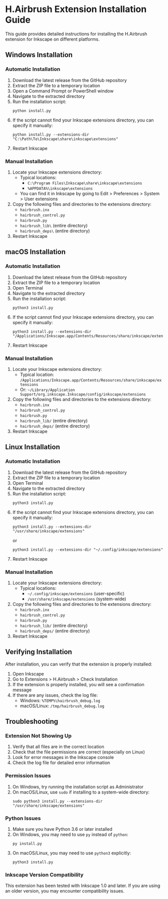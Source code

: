 # H.Airbrush Extension Installation Guide

This guide provides detailed instructions for installing the H.Airbrush extension for Inkscape on different platforms.

## Windows Installation

### Automatic Installation

1. Download the latest release from the GitHub repository
2. Extract the ZIP file to a temporary location
3. Open a Command Prompt or PowerShell window
4. Navigate to the extracted directory
5. Run the installation script:
   ```
   python install.py
   ```
6. If the script cannot find your Inkscape extensions directory, you can specify it manually:
   ```
   python install.py --extensions-dir "C:\Path\To\Inkscape\share\inkscape\extensions"
   ```
7. Restart Inkscape

### Manual Installation

1. Locate your Inkscape extensions directory:
   - Typical locations:
     - `C:\Program Files\Inkscape\share\inkscape\extensions`
     - `%APPDATA%\inkscape\extensions`
   - You can find it in Inkscape by going to Edit > Preferences > System > User extensions
2. Copy the following files and directories to the extensions directory:
   - `hairbrush.inx`
   - `hairbrush_control.py`
   - `hairbrush.py`
   - `hairbrush_lib\` (entire directory)
   - `hairbrush_deps\` (entire directory)
3. Restart Inkscape

## macOS Installation

### Automatic Installation

1. Download the latest release from the GitHub repository
2. Extract the ZIP file to a temporary location
3. Open Terminal
4. Navigate to the extracted directory
5. Run the installation script:
   ```
   python3 install.py
   ```
6. If the script cannot find your Inkscape extensions directory, you can specify it manually:
   ```
   python3 install.py --extensions-dir "/Applications/Inkscape.app/Contents/Resources/share/inkscape/extensions"
   ```
7. Restart Inkscape

### Manual Installation

1. Locate your Inkscape extensions directory:
   - Typical location: `/Applications/Inkscape.app/Contents/Resources/share/inkscape/extensions`
   - Or: `~/Library/Application Support/org.inkscape.Inkscape/config/inkscape/extensions`
2. Copy the following files and directories to the extensions directory:
   - `hairbrush.inx`
   - `hairbrush_control.py`
   - `hairbrush.py`
   - `hairbrush_lib/` (entire directory)
   - `hairbrush_deps/` (entire directory)
3. Restart Inkscape

## Linux Installation

### Automatic Installation

1. Download the latest release from the GitHub repository
2. Extract the ZIP file to a temporary location
3. Open Terminal
4. Navigate to the extracted directory
5. Run the installation script:
   ```
   python3 install.py
   ```
6. If the script cannot find your Inkscape extensions directory, you can specify it manually:
   ```
   python3 install.py --extensions-dir "/usr/share/inkscape/extensions"
   ```
   or
   ```
   python3 install.py --extensions-dir "~/.config/inkscape/extensions"
   ```
7. Restart Inkscape

### Manual Installation

1. Locate your Inkscape extensions directory:
   - Typical locations:
     - `~/.config/inkscape/extensions` (user-specific)
     - `/usr/share/inkscape/extensions` (system-wide)
2. Copy the following files and directories to the extensions directory:
   - `hairbrush.inx`
   - `hairbrush_control.py`
   - `hairbrush.py`
   - `hairbrush_lib/` (entire directory)
   - `hairbrush_deps/` (entire directory)
3. Restart Inkscape

## Verifying Installation

After installation, you can verify that the extension is properly installed:

1. Open Inkscape
2. Go to Extensions > H.Airbrush > Check Installation
3. If the extension is properly installed, you will see a confirmation message
4. If there are any issues, check the log file:
   - Windows: `%TEMP%\hairbrush_debug.log`
   - macOS/Linux: `/tmp/hairbrush_debug.log`

## Troubleshooting

### Extension Not Showing Up

1. Verify that all files are in the correct location
2. Check that the file permissions are correct (especially on Linux)
3. Look for error messages in the Inkscape console
4. Check the log file for detailed error information

### Permission Issues

1. On Windows, try running the installation script as Administrator
2. On macOS/Linux, use `sudo` if installing to a system-wide directory:
   ```
   sudo python3 install.py --extensions-dir "/usr/share/inkscape/extensions"
   ```

### Python Issues

1. Make sure you have Python 3.6 or later installed
2. On Windows, you may need to use `py` instead of `python`:
   ```
   py install.py
   ```
3. On macOS/Linux, you may need to use `python3` explicitly:
   ```
   python3 install.py
   ```

### Inkscape Version Compatibility

This extension has been tested with Inkscape 1.0 and later. If you are using an older version, you may encounter compatibility issues. 